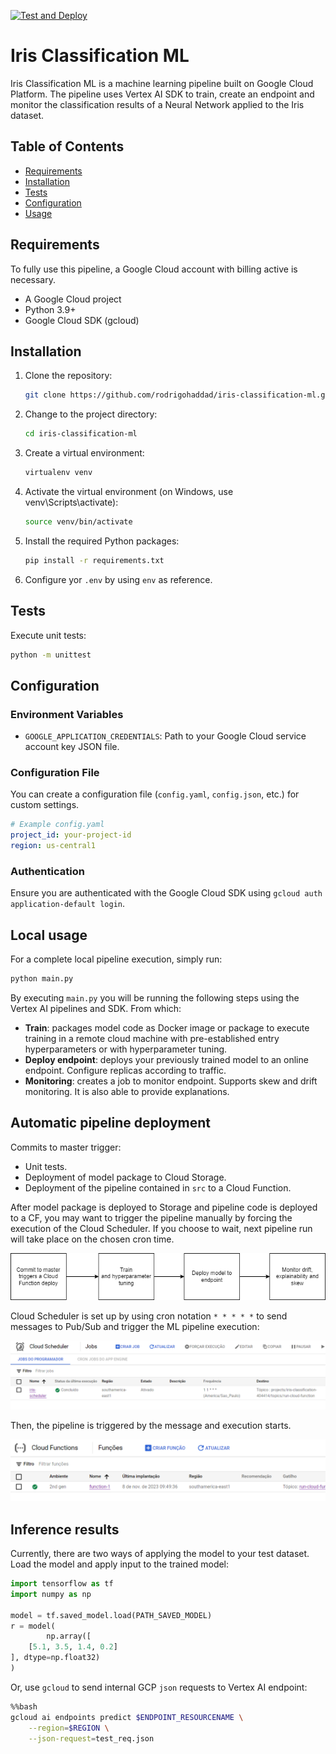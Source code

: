 [![Test and Deploy](https://github.com/rodrigohaddad/iris-classification-ml/actions/workflows/deploy-app.yml/badge.svg)](https://github.com/rodrigohaddad/iris-classification-ml/actions/workflows/deploy-app.yml)

# Iris Classification ML

Iris Classification ML is a machine learning pipeline built on 
Google Cloud Platform. The pipeline uses Vertex AI SDK to train,
create an endpoint and monitor the classification results of a Neural Network 
applied to the Iris dataset.

## Table of Contents

- [Requirements](#requirements)
- [Installation](#installation)
- [Tests](#tests)
- [Configuration](#configuration)
- [Usage](#usage)

## Requirements

To fully use this pipeline, a Google Cloud account with billing active is necessary.

- A Google Cloud project
- Python 3.9+
- Google Cloud SDK (gcloud)

## Installation

1. Clone the repository:

   ```bash
   git clone https://github.com/rodrigohaddad/iris-classification-ml.git
   ```

2. Change to the project directory:

   ```bash
   cd iris-classification-ml
   ```
   
3. Create a virtual environment:
    ```bash
   virtualenv venv
   ```
   
4. Activate the virtual environment (on Windows, use venv\Scripts\activate):
    ```bash
   source venv/bin/activate
   ```

5. Install the required Python packages:

   ```bash
   pip install -r requirements.txt
   ```
   
6. Configure yor `.env` by using `env` as reference.

## Tests
Execute unit tests:
   ```bash
   python -m unittest
   ```

## Configuration

### Environment Variables

- `GOOGLE_APPLICATION_CREDENTIALS`: Path to your Google Cloud service account key JSON file.

### Configuration File

You can create a configuration file (`config.yaml`, `config.json`, etc.) for custom settings.

```yaml
# Example config.yaml
project_id: your-project-id
region: us-central1
```

### Authentication

Ensure you are authenticated with the Google Cloud SDK using `gcloud auth application-default login`.

## Local usage

For a complete local pipeline execution, simply run:

```bash
python main.py
```

By executing `main.py` you will be running the following steps using the Vertex AI pipelines and SDK. From which:
* **Train**: packages model code as Docker image or package to execute training in a remote cloud machine
 with pre-established entry hyperparameters or with hyperparameter tuning.
* **Deploy endpoint**: deploys your previously trained model to an online endpoint. Configure
replicas according to traffic.
* **Monitoring**: creates a job to monitor endpoint. Supports skew and drift 
monitoring. It is also able to provide explanations.

## Automatic pipeline deployment

Commits to master trigger:
- Unit tests.
- Deployment of model package to Cloud Storage.
- Deployment of the pipeline contained in `src` to a Cloud Function.

After model package is deployed to Storage and pipeline code is deployed to a CF, you
may want to trigger the pipeline manually by forcing the execution of the Cloud Scheduler.
If you choose to wait, next pipeline run will take place on the chosen cron time.


![img3.png](imgs/img3.png)

Cloud Scheduler is set up by using cron notation `* * * * *` to send messages to Pub/Sub and trigger the ML pipeline execution:

![img2.png](imgs/img2.png)

Then, the pipeline is triggered by the message and execution starts.

![img.png](imgs/img.png)



## Inference results

Currently, there are two ways of applying the model to your test dataset. Load the model and apply input to the trained model:
```python
import tensorflow as tf
import numpy as np

model = tf.saved_model.load(PATH_SAVED_MODEL)
r = model(
        np.array([
    [5.1, 3.5, 1.4, 0.2]
], dtype=np.float32)
)
```

Or, use `gcloud` to send internal GCP `json` requests to Vertex AI endpoint:
```bash
%%bash
gcloud ai endpoints predict $ENDPOINT_RESOURCENAME \
    --region=$REGION \
    --json-request=test_req.json
```

